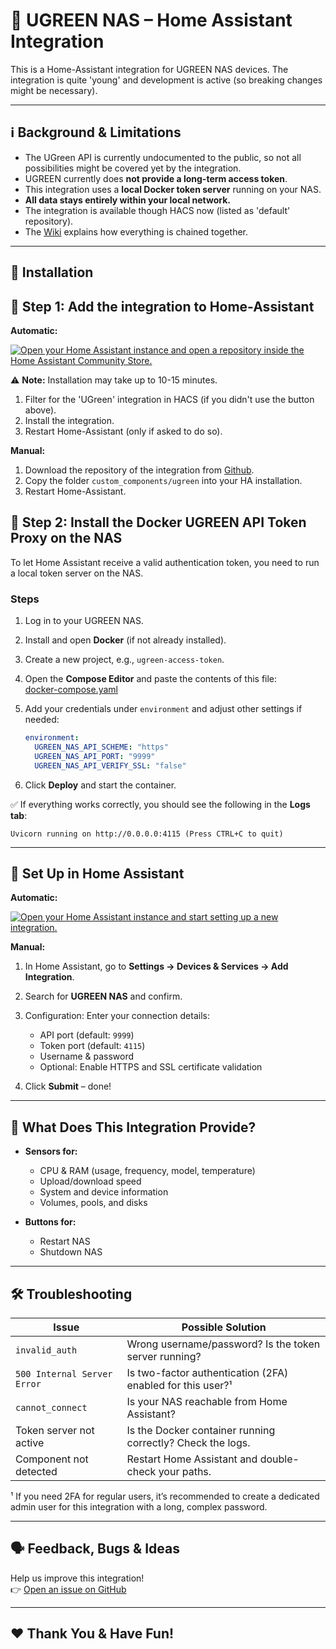 # 🧩 UGREEN NAS – Home Assistant Integration

This is a Home-Assistant integration for UGREEN NAS devices.
The integration is quite 'young' and development is active (so breaking changes might be necessary).

---

## ℹ️ Background & Limitations

- The UGreen API is currently undocumented to the public, so not all possibilities might be covered yet by the integration.
- UGREEN currently does **not provide a long-term access token**.
- This integration uses a **local Docker token server** running on your NAS.
- **All data stays entirely within your local network.**
- The integration is available though HACS now (listed as 'default' repository).
- The [Wiki](https://github.com/Tom-Bom-badil/home-assistant_ugreen-nas/wiki/How-this-works) explains how everything is chained together.

---

## 🔧 Installation

## 🐳 Step 1: Add the integration to Home-Assistant

**Automatic:**

[![Open your Home Assistant instance and open a repository inside the Home Assistant Community Store.](https://my.home-assistant.io/badges/hacs_repository.svg)](https://my.home-assistant.io/redirect/hacs_repository/?owner=tom-bom-badil&repository=home-assistant_ugreen-nas&category=Integration)

⚠️ **Note:** Installation may take up to 10-15 minutes.

1. Filter for the 'UGreen' integration in HACS (if you didn't use the button above).
2. Install the integration.
3. Restart Home-Assistant (only if asked to do so).

**Manual:**

1. Download the repository of the integration from [Github](https://github.com/Tom-Bom-badil/home-assistant_ugreen-nas).
2. Copy the folder `custom_components/ugreen` into your HA installation.
3. Restart Home-Assistant.

## 🐳 Step 2: Install the Docker UGREEN API Token Proxy on the NAS

To let Home Assistant receive a valid authentication token, you need to run a local token server on the NAS.

### Steps

1. Log in to your UGREEN NAS.

2. Install and open **Docker** (if not already installed).

3. Create a new project, e.g., `ugreen-access-token`.

4. Open the **Compose Editor** and paste the contents of this file:  
   [docker-compose.yaml](https://github.com/Tom-Bom-badil/home-assistant_ugreen-nas/blob/main/addons/docker-compose.yaml)

5. Add your credentials under `environment` and adjust other settings if needed:

   ```yaml
   environment:
     UGREEN_NAS_API_SCHEME: "https"
     UGREEN_NAS_API_PORT: "9999"
     UGREEN_NAS_API_VERIFY_SSL: "false"
   ```

6. Click **Deploy** and start the container.

✅ If everything works correctly, you should see the following in the **Logs tab**:

```
Uvicorn running on http://0.0.0.0:4115 (Press CTRL+C to quit)
```

---

## 🔗 Set Up in Home Assistant

**Automatic:**

[![Open your Home Assistant instance and start setting up a new integration.](https://my.home-assistant.io/badges/config_flow_start.svg)](https://my.home-assistant.io/redirect/config_flow_start/?domain=ugreen)

**Manual:**

1. In Home Assistant, go to **Settings → Devices & Services → Add Integration**.

2. Search for **UGREEN NAS** and confirm.

3. Configuration: Enter your connection details:  
   - API port (default: `9999`)
   - Token port (default: `4115`)
   - Username & password
   - Optional: Enable HTTPS and SSL certificate validation

4. Click **Submit** – done!

---

## 🧠 What Does This Integration Provide?

- **Sensors for:**
  - CPU & RAM (usage, frequency, model, temperature)
  - Upload/download speed
  - System and device information
  - Volumes, pools, and disks

- **Buttons for:**
  - Restart NAS
  - Shutdown NAS

---

## 🛠️ Troubleshooting

| Issue                      | Possible Solution                                                     |
|----------------------------|------------------------------------------------------------------------|
| `invalid_auth`             | Wrong username/password? Is the token server running?                 |
| `500 Internal Server Error`| Is two-factor authentication (2FA) enabled for this user?¹            |
| `cannot_connect`           | Is your NAS reachable from Home Assistant?                            |
| Token server not active    | Is the Docker container running correctly? Check the logs.            |
| Component not detected     | Restart Home Assistant and double-check your paths.                   |

¹ If you need 2FA for regular users, it’s recommended to create a dedicated admin user for this integration with a long, complex password.

---

## 🗣️ Feedback, Bugs & Ideas

Help us improve this integration!  
👉 [Open an issue on GitHub](https://github.com/Tom-Bom-badil/home-assistant_ugreen-nas/issues)

---

## ❤️ Thank You & Have Fun!
